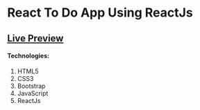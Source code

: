 # React To Do App Using ReactJs


## [Live Preview](https://responsiveresume2021.netlify.app/)



#### Technologies: 

1) HTML5
2) CSS3
3) Bootstrap
4) JavaScript
5) ReactJs

